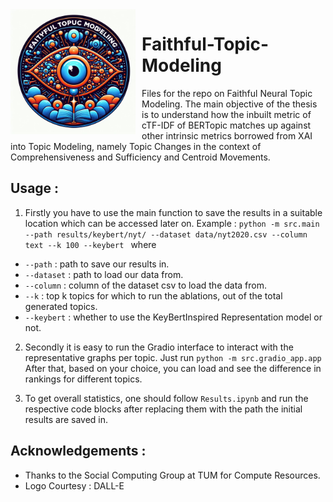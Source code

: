 <div style="float: left; margin-right: 10px;">
    <img src="logo.jpeg" alt="Faithful and Interpretable Topic Modeling" width="200"/>
</div>

# Faithful-Topic-Modeling

Files for the repo on Faithful Neural Topic Modeling. The main objective of the thesis is to understand how the inbuilt
metric of cTF-IDF of BERTopic matches up against other intrinsic metrics borrowed from XAI into Topic Modeling, namely 
Topic Changes in the context of Comprehensiveness and Sufficiency and Centroid Movements.

## Usage : 

1. Firstly you have to use the main function to save the results in a suitable location which can be accessed later on. 
Example : `python -m src.main --path results/keybert/nyt/ --dataset data/nyt2020.csv --column text --k 100 --keybert `
where 
- `--path` : path to save our results in.  
- `--dataset` : path to load our data from.  
- `--column` : column of the dataset csv to load the data from.  
- `--k` : top k topics for which to run the ablations, out of the total generated topics.  
- `--keybert` : whether to use the KeyBertInspired Representation model or not.

2. Secondly it is easy to run the Gradio interface to interact with the representative graphs per topic. 
Just run `python -m src.gradio_app.app`
After that, based on your choice, you can load and see the difference in rankings for different topics.

3. To get overall statistics, one should follow `Results.ipynb` and run the respective code blocks after replacing them with the path the initial results are saved in. 

## Acknowledgements : 

- Thanks to the Social Computing Group at TUM for Compute Resources. 
- Logo Courtesy : DALL-E